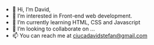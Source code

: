 - 👋 Hi, I’m David,
- 👀 I’m interested in Front-end web development.
- 🌱 I’m currently learning HTML, CSS and Javascript
- 💞️ I’m looking to collaborate on ...
- 📫 You can reach me at ciucadavidstefan@gmail.com

<!---
cdavidstefan/cdavidstefan is a ✨ special ✨ repository because its `README.md` (this file) appears on your GitHub profile.
You can click the Preview link to take a look at your changes.
--->
